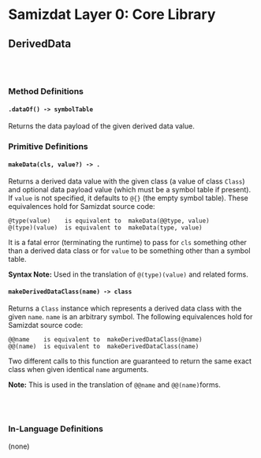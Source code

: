 Samizdat Layer 0: Core Library
==============================

DerivedData
-----------

<br><br>
### Method Definitions

#### `.dataOf() -> symbolTable`

Returns the data payload of the given derived data value.


### Primitive Definitions

#### `makeData(cls, value?) -> .`

Returns a derived data value with the given class (a value of class `Class`)
and optional data payload value (which must be a symbol table if present).
If `value` is not specified, it defaults to `@{}` (the empty symbol table).
These equivalences hold for Samizdat source code:

```
@type(value)    is equivalent to  makeData(@@type, value)
@(type)(value)  is equivalent to  makeData(type, value)
```

It is a fatal error (terminating the runtime) to pass for `cls` something
other than a derived data class or for `value` to be something other than
a symbol table.

**Syntax Note:** Used in the translation of `@(type)(value)` and related forms.

#### `makeDerivedDataClass(name) -> class`

Returns a `Class` instance which represents a derived data class
with the given `name`. `name` is an arbitrary symbol. The following
equivalences hold for Samizdat source code:

```
@@name    is equivalent to  makeDerivedDataClass(@name)
@@(name)  is equivalent to  makeDerivedDataClass(name)
```

Two different calls to this function are guaranteed to return the same exact
class when given identical `name` arguments.

**Note:** This is used in the translation of `@@name` and `@@(name)`forms.


<br><br>
### In-Language Definitions

(none)
